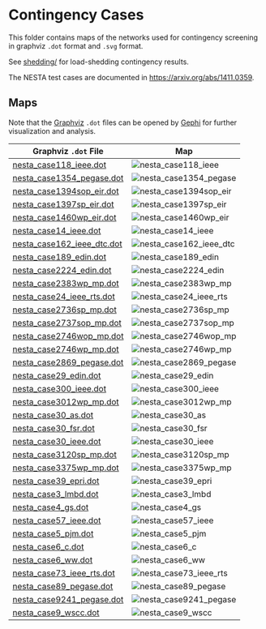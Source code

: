 Contingency Cases
=================


This folder contains maps of the networks used for contingency screening in graphviz `.dot` format and `.svg` format.

See [shedding/](shedding/ReadMe.md) for load-shedding contingency results.

The NESTA test cases are documented in <https://arxiv.org/abs/1411.0359>.


Maps
----

Note that the [Graphviz](https://www.graphviz.org/) `.dot` files can be opened by [Gephi](https://gephi.org/) for further visualization and analysis.

|  Graphviz `.dot` File                                    | Map                                                   |
|----------------------------------------------------------|-------------------------------------------------------|
| [nesta_case118_ieee.dot](nesta_case118_ieee.dot)         | ![nesta_case118_ieee](nesta_case118_ieee.svg)         |
| [nesta_case1354_pegase.dot](nesta_case1354_pegase.dot)   | ![nesta_case1354_pegase](nesta_case1354_pegase.svg)   |
| [nesta_case1394sop_eir.dot](nesta_case1394sop_eir.dot)   | ![nesta_case1394sop_eir](nesta_case1394sop_eir.svg)   |
| [nesta_case1397sp_eir.dot](nesta_case1397sp_eir.dot)     | ![nesta_case1397sp_eir](nesta_case1397sp_eir.svg)     |
| [nesta_case1460wp_eir.dot](nesta_case1460wp_eir.dot)     | ![nesta_case1460wp_eir](nesta_case1460wp_eir.svg)     |
| [nesta_case14_ieee.dot](nesta_case14_ieee.dot)           | ![nesta_case14_ieee](nesta_case14_ieee.svg)           |
| [nesta_case162_ieee_dtc.dot](nesta_case162_ieee_dtc.dot) | ![nesta_case162_ieee_dtc](nesta_case162_ieee_dtc.svg) |
| [nesta_case189_edin.dot](nesta_case189_edin.dot)         | ![nesta_case189_edin](nesta_case189_edin.svg)         |
| [nesta_case2224_edin.dot](nesta_case2224_edin.dot)       | ![nesta_case2224_edin](nesta_case2224_edin.svg)       |
| [nesta_case2383wp_mp.dot](nesta_case2383wp_mp.dot)       | ![nesta_case2383wp_mp](nesta_case2383wp_mp.svg)       |
| [nesta_case24_ieee_rts.dot](nesta_case24_ieee_rts.dot)   | ![nesta_case24_ieee_rts](nesta_case24_ieee_rts.svg)   |
| [nesta_case2736sp_mp.dot](nesta_case2736sp_mp.dot)       | ![nesta_case2736sp_mp](nesta_case2736sp_mp.svg)       |
| [nesta_case2737sop_mp.dot](nesta_case2737sop_mp.dot)     | ![nesta_case2737sop_mp](nesta_case2737sop_mp.svg)     |
| [nesta_case2746wop_mp.dot](nesta_case2746wop_mp.dot)     | ![nesta_case2746wop_mp](nesta_case2746wop_mp.svg)     |
| [nesta_case2746wp_mp.dot](nesta_case2746wp_mp.dot)       | ![nesta_case2746wp_mp](nesta_case2746wp_mp.svg)       |
| [nesta_case2869_pegase.dot](nesta_case2869_pegase.dot)   | ![nesta_case2869_pegase](nesta_case2869_pegase.svg)   |
| [nesta_case29_edin.dot](nesta_case29_edin.dot)           | ![nesta_case29_edin](nesta_case29_edin.svg)           |
| [nesta_case300_ieee.dot](nesta_case300_ieee.dot)         | ![nesta_case300_ieee](nesta_case300_ieee.svg)         |
| [nesta_case3012wp_mp.dot](nesta_case3012wp_mp.dot)       | ![nesta_case3012wp_mp](nesta_case3012wp_mp.svg)       |
| [nesta_case30_as.dot](nesta_case30_as.dot)               | ![nesta_case30_as](nesta_case30_as.svg)               |
| [nesta_case30_fsr.dot](nesta_case30_fsr.dot)             | ![nesta_case30_fsr](nesta_case30_fsr.svg)             |
| [nesta_case30_ieee.dot](nesta_case30_ieee.dot)           | ![nesta_case30_ieee](nesta_case30_ieee.svg)           |
| [nesta_case3120sp_mp.dot](nesta_case3120sp_mp.dot)       | ![nesta_case3120sp_mp](nesta_case3120sp_mp.svg)       |
| [nesta_case3375wp_mp.dot](nesta_case3375wp_mp.dot)       | ![nesta_case3375wp_mp](nesta_case3375wp_mp.svg)       |
| [nesta_case39_epri.dot](nesta_case39_epri.dot)           | ![nesta_case39_epri](nesta_case39_epri.svg)           |
| [nesta_case3_lmbd.dot](nesta_case3_lmbd.dot)             | ![nesta_case3_lmbd](nesta_case3_lmbd.svg)             |
| [nesta_case4_gs.dot](nesta_case4_gs.dot)                 | ![nesta_case4_gs](nesta_case4_gs.svg)                 |
| [nesta_case57_ieee.dot](nesta_case57_ieee.dot)           | ![nesta_case57_ieee](nesta_case57_ieee.svg)           |
| [nesta_case5_pjm.dot](nesta_case5_pjm.dot)               | ![nesta_case5_pjm](nesta_case5_pjm.svg)               |
| [nesta_case6_c.dot](nesta_case6_c.dot)                   | ![nesta_case6_c](nesta_case6_c.svg)                   |
| [nesta_case6_ww.dot](nesta_case6_ww.dot)                 | ![nesta_case6_ww](nesta_case6_ww.svg)                 |
| [nesta_case73_ieee_rts.dot](nesta_case73_ieee_rts.dot)   | ![nesta_case73_ieee_rts](nesta_case73_ieee_rts.svg)   |
| [nesta_case89_pegase.dot](nesta_case89_pegase.dot)       | ![nesta_case89_pegase](nesta_case89_pegase.svg)       |
| [nesta_case9241_pegase.dot](nesta_case9241_pegase.dot)   | ![nesta_case9241_pegase](nesta_case9241_pegase.svg)   |
| [nesta_case9_wscc.dot](nesta_case9_wscc.dot)             | ![nesta_case9_wscc](nesta_case9_wscc.svg)             |
